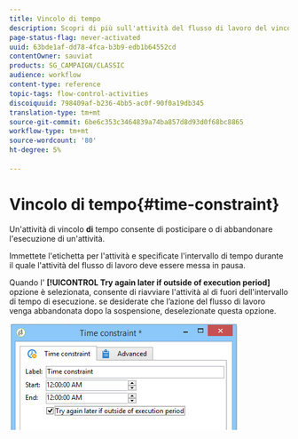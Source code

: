 ```yaml
---
title: Vincolo di tempo
description: Scopri di più sull'attività del flusso di lavoro del vincolo Tempo
page-status-flag: never-activated
uuid: 63bde1af-dd78-4fca-b3b9-edb1b64552cd
contentOwner: sauviat
products: SG_CAMPAIGN/CLASSIC
audience: workflow
content-type: reference
topic-tags: flow-control-activities
discoiquuid: 798409af-b236-4bb5-ac0f-90f0a19db345
translation-type: tm+mt
source-git-commit: 6be6c353c3464839a74ba857d8d93d0f68bc8865
workflow-type: tm+mt
source-wordcount: '80'
ht-degree: 5%

---
```



# Vincolo di tempo{#time-constraint}

Un&#39;attività di vincolo **di** tempo consente di posticipare o di abbandonare l&#39;esecuzione di un&#39;attività.

Immettete l&#39;etichetta per l&#39;attività e specificate l&#39;intervallo di tempo durante il quale l&#39;attività del flusso di lavoro deve essere messa in pausa.

Quando l&#39; **[!UICONTROL Try again later if outside of execution period]** opzione è selezionata, consente di riavviare l&#39;attività al di fuori dell&#39;intervallo di tempo di esecuzione. se desiderate che l’azione del flusso di lavoro venga abbandonata dopo la sospensione, deselezionate questa opzione.

![](assets/s_user_scheduled_wait.png)

